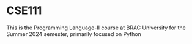 # CSE111
This is the Programming Language-II course at BRAC University for the Summer 2024 semester, primarily focused on Python
